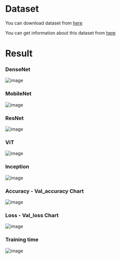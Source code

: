 # Dataset
You can download dataset from [here](https://www.kaggle.com/datasets/obulisainaren/multi-cancer) 

You can get information about this dataset from [here](https://web.inf.ufpr.br/vri/databases/breast-cancer-histopathological-database-breakhis/)

# Result
### DenseNet
![image](https://user-images.githubusercontent.com/100410064/235642378-60c04619-b730-493a-ba7e-803dfacb6c53.png)

### MobileNet
![image](https://user-images.githubusercontent.com/100410064/235641856-90e0edb8-05c6-40fc-bd62-af23a3b562f1.png)

### ResNet
![image](https://user-images.githubusercontent.com/100410064/235641606-ad5ff21d-2a90-48aa-a532-c982142baa46.png)

### ViT
![image](https://user-images.githubusercontent.com/100410064/235641070-464c0a13-f21d-44f2-bf77-364b72afa6cb.png)

### Inception
![image](https://user-images.githubusercontent.com/100410064/236374400-63312d88-7d70-4144-99ba-f4d7f0dbbfc9.png)

### Accuracy - Val_accuracy Chart
![image](https://user-images.githubusercontent.com/100410064/236611809-a9a45740-6ad6-4889-821a-08826fbd5d54.png)

### Loss - Val_loss Chart
![image](https://user-images.githubusercontent.com/100410064/236596323-065e41b3-cb00-49fb-bc7b-e4d8c923cd49.png)
### Training time
![image](https://user-images.githubusercontent.com/100410064/236596565-846a187c-e62c-4dc2-962e-fc3ebbce373e.png)
